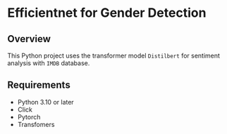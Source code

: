# Efficientnet for Gender Detection

## Overview

This Python project uses the transformer model `Distilbert` for sentiment analysis with `IMDB` database.


## Requirements

- Python 3.10 or later
- Click
- Pytorch
- Transfomers
